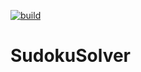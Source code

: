 [![build](https://github.com/GangleAbout/SudokuSolver/actions/workflows/build.yml/badge.svg?branch=main)](https://github.com/GangleAbout/SudokuSolver/actions/workflows/build.yml)

# SudokuSolver
